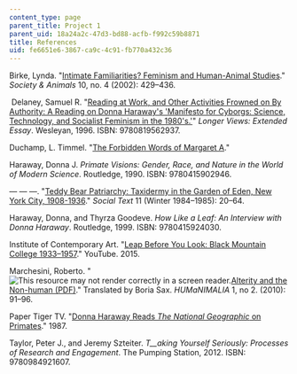 ```yaml
---
content_type: page
parent_title: Project 1
parent_uid: 18a24a2c-47d3-bd88-acfb-f992c59b8871
title: References
uid: fe6651e6-3867-ca9c-4c91-fb770a432c36
---
```


Birke, Lynda. "[Intimate Familiarities? Feminism and Human-Animal Studies](http://booksandjournals.brillonline.com/content/journals/10.1163/156853002320936917)." _Society & Animals_ 10, no. 4 (2002): 429–436. 

 Delaney, Samuel R. "[Reading at Work, and Other Activities Frowned on By Authority: A Reading on Donna Haraway's 'Manifesto for Cyborgs: Science, Technology, and Socialist Feminism in the 1980's.'](https://muse.jhu.edu/chapter/36525)" _Longer Views: Extended Essay_. Wesleyan, 1996. ISBN: 9780819562937.

Duchamp, L. Timmel. "[The Forbidden Words of Margaret A](http://ltimmelduchamp.com/stories/margaret.pdf)." 

Haraway, Donna J. _Primate Visions: Gender, Race, and Nature in the World of Modern Science_. Routledge, 1990. ISBN: 9780415902946.

— — —. "[Teddy Bear Patriarchy: Taxidermy in the Garden of Eden, New York City, 1908-1936](https://www.jstor.org/stable/466593?seq=1#page_scan_tab_contents)." _Social Text_ 11 (Winter 1984–1985): 20–64. 

Haraway, Donna, and Thyrza Goodeve. _How Like a Leaf: An Interview with Donna Haraway_. Routledge, 1999. ISBN: 9780415924030.

Institute of Contemporary Art. "[Leap Before You Look: Black Mountain College 1933–1957](https://www.youtube.com/watch?v=9URP8GgSg5M)." YouTube. 2015.

Marchesini, Roberto. "![This resource may not render correctly in a screen reader.](/images/inacessible.gif)[Alterity and the Non-human (PDF)](http://www.depauw.edu/humanimalia/issue02/pdfs/Marchesini.pdf)." Translated by Boria Sax. _HUMaNIMALIA_ 1, no 2. (2010): 91–96. 

Paper Tiger TV. "[Donna Haraway Reads _The National Geographic_ on Primates](https://www.cctv.org/watch-tv/programs/donna-haraway-reads-national-geographic-primates-ted-koppels-long-march-viewed-dan)." 1987. 

Taylor, Peter J., and Jeremy Szteiter. _T__aking Yourself Seriously: Processes of Research and Engagement_. The Pumping Station, 2012. ISBN: 9780984921607.